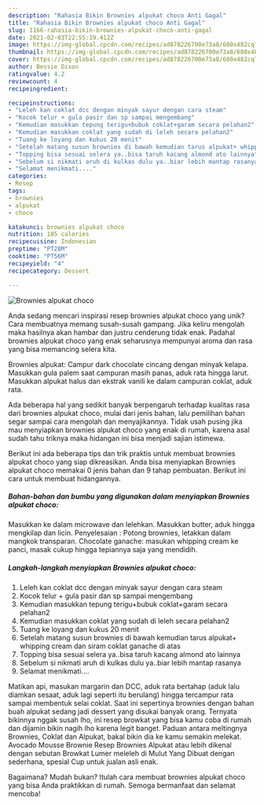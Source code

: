 ```yaml
---
description: "Rahasia Bikin Brownies alpukat choco Anti Gagal"
title: "Rahasia Bikin Brownies alpukat choco Anti Gagal"
slug: 1166-rahasia-bikin-brownies-alpukat-choco-anti-gagal
date: 2021-02-03T22:55:19.412Z
image: https://img-global.cpcdn.com/recipes/ad878226700e73a8/680x482cq70/brownies-alpukat-choco-foto-resep-utama.jpg
thumbnail: https://img-global.cpcdn.com/recipes/ad878226700e73a8/680x482cq70/brownies-alpukat-choco-foto-resep-utama.jpg
cover: https://img-global.cpcdn.com/recipes/ad878226700e73a8/680x482cq70/brownies-alpukat-choco-foto-resep-utama.jpg
author: Bessie Dixon
ratingvalue: 4.2
reviewcount: 4
recipeingredient:

recipeinstructions:
- "Leleh kan coklat dcc dengan minyak sayur dengan cara steam"
- "Kocok telur + gula pasir dan sp sampai mengembang"
- "Kemudian masukkan tepung terigu+bubuk coklat+garam secara pelahan2"
- "Kemudian masukkan coklat yang sudah di leleh secara pelahan2"
- "Tuang ke loyang dan kukus 20 menit"
- "Setelah matang susun brownies di bawah kemudian tarus alpukat+ whipping cream dan siram coklat ganache di atas"
- "Topping bisa sesuai selera ya..bisa taruh kacang almond ato lainnya"
- "Sebelum si nikmati aruh di kulkas dulu ya..biar lebih mantap rasanya"
- "Selamat menikmati...."
categories:
- Resep
tags:
- brownies
- alpukat
- choco

katakunci: brownies alpukat choco 
nutrition: 185 calories
recipecuisine: Indonesian
preptime: "PT28M"
cooktime: "PT56M"
recipeyield: "4"
recipecategory: Dessert

---
```



![Brownies alpukat choco](https://img-global.cpcdn.com/recipes/ad878226700e73a8/680x482cq70/brownies-alpukat-choco-foto-resep-utama.jpg)

Anda sedang mencari inspirasi resep brownies alpukat choco yang unik? Cara membuatnya memang susah-susah gampang. Jika keliru mengolah maka hasilnya akan hambar dan justru cenderung tidak enak. Padahal brownies alpukat choco yang enak seharusnya mempunyai aroma dan rasa yang bisa memancing selera kita.

Brownies alpukat: Campur dark chocolate cincang dengan minyak kelapa. Masukkan gula palem saat campuran masih panas, aduk rata hingga larut. Masukkan alpukat halus dan ekstrak vanili ke dalam campuran coklat, aduk rata.

Ada beberapa hal yang sedikit banyak berpengaruh terhadap kualitas rasa dari brownies alpukat choco, mulai dari jenis bahan, lalu pemilihan bahan segar sampai cara mengolah dan menyajikannya. Tidak usah pusing jika mau menyiapkan brownies alpukat choco yang enak di rumah, karena asal sudah tahu triknya maka hidangan ini bisa menjadi sajian istimewa.


Berikut ini ada beberapa tips dan trik praktis untuk membuat brownies alpukat choco yang siap dikreasikan. Anda bisa menyiapkan Brownies alpukat choco memakai 0 jenis bahan dan 9 tahap pembuatan. Berikut ini cara untuk membuat hidangannya.

<!--inarticleads1-->

##### Bahan-bahan dan bumbu yang digunakan dalam menyiapkan Brownies alpukat choco:



Masukkan ke dalam microwave dan lelehkan. Masukkan butter, aduk hingga mengkilap dan licin. Penyelesaian : Potong brownies, letakkan dalam mangkok transparan. Chocolate ganache: masukan whipping cream ke panci, masak cukup hingga tepiannya saja yang mendidih. 

<!--inarticleads2-->

##### Langkah-langkah menyiapkan Brownies alpukat choco:

1. Leleh kan coklat dcc dengan minyak sayur dengan cara steam
1. Kocok telur + gula pasir dan sp sampai mengembang
1. Kemudian masukkan tepung terigu+bubuk coklat+garam secara pelahan2
1. Kemudian masukkan coklat yang sudah di leleh secara pelahan2
1. Tuang ke loyang dan kukus 20 menit
1. Setelah matang susun brownies di bawah kemudian tarus alpukat+ whipping cream dan siram coklat ganache di atas
1. Topping bisa sesuai selera ya..bisa taruh kacang almond ato lainnya
1. Sebelum si nikmati aruh di kulkas dulu ya..biar lebih mantap rasanya
1. Selamat menikmati....


Matikan api, masukan margarin dan DCC, aduk rata bertahap (aduk lalu diamkan sesaat, aduk lagi seperti itu berulang) hingga tercampur rata sampai membentuk selai coklat. Saat ini sepertinya brownies dengan bahan buah alpukat sedang jadi dessert yang disukai banyak orang. Ternyata bikinnya nggak susah lho, ini resep browkat yang bisa kamu coba di rumah dan dijamin bikin nagih lho karena legit banget. Paduan antara meltingnya Brownies, Coklat dan Alpukat, bakal bikin dia ke kamu semakin melekat. Avocado Mousse Brownie Resep Brownies Alpukat atau lebih dikenal dengan sebutan Browkat Lumer meleleh di Mulut Yang Dibuat dengan sederhana, spesial Cup untuk jualan asli enak. 

Bagaimana? Mudah bukan? Itulah cara membuat brownies alpukat choco yang bisa Anda praktikkan di rumah. Semoga bermanfaat dan selamat mencoba!
